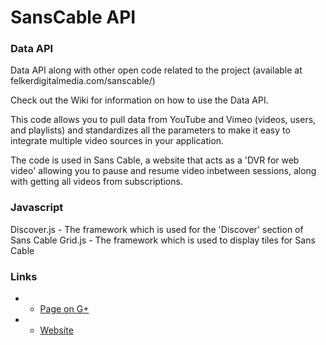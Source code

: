 SansCable API
=========

### Data API
Data API along with other open code related to the project (available at felkerdigitalmedia.com/sanscable/)

Check out the Wiki for information on how to use the Data API.

This code allows you to pull data from YouTube and Vimeo (videos, users, and playlists) and standardizes all the parameters to make it easy to integrate multiple video sources in your application.

The code is used in Sans Cable, a website that acts as a 'DVR for web video' allowing you to pause and resume video inbetween sessions, along with getting all videos from subscriptions.

### Javascript
Discover.js - The framework which is used for the 'Discover' section of Sans Cable
Grid.js - The framework which is used to display tiles for Sans Cable

### Links
+ - [Page on G+](https://plus.google.com/108809944855659725152)	
+ - [Website](http://felkerdigitalmedia.com/sanscablebeta/)
